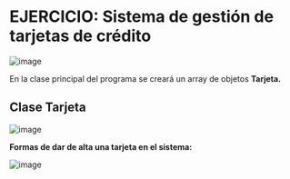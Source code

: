 # EJERCICIO: Sistema de gestión de tarjetas de crédito

![image](https://user-images.githubusercontent.com/91023374/198006016-c673110b-ce5e-40fb-a8a1-3e5bbdf66498.png)


En la clase principal del programa se creará un array de objetos **Tarjeta.**

## Clase Tarjeta

![image](https://user-images.githubusercontent.com/91023374/204291310-c883357e-5af1-4ecc-98ff-791984151244.png)


**Formas de dar de alta una tarjeta en el sistema:**

![image](https://user-images.githubusercontent.com/91023374/204291668-fb69bad1-1cd2-4a69-baf8-7320592a9f0b.png)

